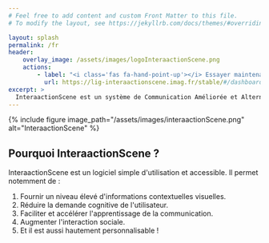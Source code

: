 ```yaml
---
# Feel free to add content and custom Front Matter to this file.
# To modify the layout, see https://jekyllrb.com/docs/themes/#overriding-theme-defaults

layout: splash
permalink: /fr
header:
    overlay_image: /assets/images/logoInteraactionScene.png
    actions:
        - label: "<i class='fas fa-hand-point-up'></i> Essayer maintenant"
          url: https://lig-interaactionscene.imag.fr/stable/#/dashboard
excerpt: >
  InteraactionScene est un système de Communication Améliorée et Alternative hautement contextualisé et personnel qui peut être utilisé pour les enfants ou les adultes de tous âges ayant des limitations cognitives ou linguistiques importantes. <br />
---
```


{% include figure image_path="/assets/images/interaactionScene.png" alt="InteraactionScene" %}

## Pourquoi InteraactionScene ?

InteraactionScene est un logiciel simple d'utilisation et accessible.
Il permet notemment de :

1. Fournir un niveau élevé d'informations contextuelles visuelles.
2. Réduire la demande cognitive de l'utilisateur.
3. Faciliter et accélérer l'apprentissage de la communication.
4. Augmenter l'interaction sociale.
5. Et il est aussi hautement personnalisable !
